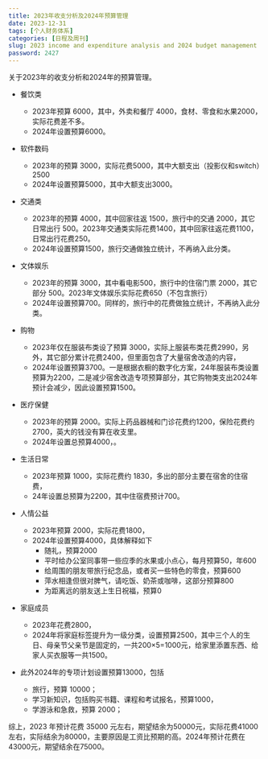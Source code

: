 ```yaml
---
title: 2023年收支分析及2024年预算管理
date: 2023-12-31
tags: [个人财务体系]
categories: [日程及周刊]
slug: 2023 income and expenditure analysis and 2024 budget management 
password: 2427
---
```


关于2023年的收支分析和2024年的预算管理。

<!--more-->

- 餐饮类
  - 2023年预算 6000，其中，外卖和餐厅 4000，食材、零食和水果2000，实际花费差不多。
  - 2024年设置预算6000。

- 软件数码
  - 2023年的预算 3000，实际花费5000，其中大额支出（投影仪和switch）2500
  - 2024年设置预算5000，其中大额支出3000。

- 交通类
  - 2023年的预算 4000，其中回家往返 1500，旅行中的交通 2000，其它日常出行 500。2023年交通类实际花费1400，其中回家往返花费1100，日常出行花费250。
  - 2024年设置预算1500，旅行交通做独立统计，不再纳入此分类。

- 文体娱乐
  - 2023年的预算 3000，其中看电影500，旅行中的住宿门票 2000，其它部分 500。2023年文体娱乐实际花费650（不包含旅行）
  - 2024年设置预算700。同样的，旅行中的花费做独立统计，不再纳入此分类。

- 购物
  - 2023年仅在服装布类设了预算 3000，实际上服装布类花费2990，另外，其它部分累计花费2400，但里面包含了大量宿舍改造的内容，
  - 2024年设置预算3700。一是根据衣橱的数字化方案，24年服装布类设置预算为2200，二是减少宿舍改造专项预算部分，其它购物类支出2024年预计会减少，因此设置预算1500。

- 医疗保健
  - 2023年的预算 2000。实际上药品器械和门诊花费约1200，保险花费约2700，英大的钱没有算在收支里。
  - 2024年设置总预算4000，。

- 生活日常
  - 2023年预算 1000，实际花费约 1830，多出的部分主要在宿舍的住宿费，
  - 24年设置总预算为2200，其中住宿费预计700。

- 人情公益
  - 2023年预算 2000，实际花费1800，
  - 2024年设置预算4000，具体解释如下
    - 随礼，预算2000
    - 平时给办公室同事带一些应季的水果或小点心，每月预算50，年600
    - 给周围的朋友带旅行纪念品，或者买一些特色的零食，预算600
    - 萍水相逢但很对脾气，请吃饭、奶茶或咖啡，这部分预算800
    - 为距离远的朋友送上生日祝福，预算0

- 家庭成员
  - 2023年花费2800，
  - 2024年将家庭标签提升为一级分类，设置预算2500，其中三个人的生日、母亲节父亲节是固定的，一共200×5=1000元，给家里添置东西、给家人买衣服等一共1500。

- 此外2024年的专项计划设置预算13000，包括
  - 旅行，预算 10000；
  - 学习新知识，包括购买书籍、课程和考试报名，预算1000，
  - 学游泳和急救，预算 2000；

综上，2023 年预计花费 35000 元左右，期望结余为50000元，实际花费41000左右，实际结余为80000，主要原因是工资比预期的高。2024年预计花费在43000元，期望结余在75000。




